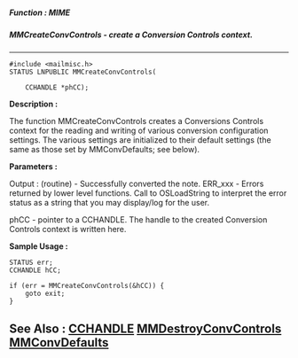 ##### Function : MIME
##### MMCreateConvControls - create a Conversion Controls context.
---
```
#include <mailmisc.h>
STATUS LNPUBLIC MMCreateConvControls(

	CCHANDLE *phCC);
```
**Description :**

The function  MMCreateConvControls creates a Conversions Controls context for 
the reading and writing of various conversion configuration settings.  The 
various settings are initialized to their default settings (the same as those 
set by MMConvDefaults; see below).

**Parameters :**

Output :
(routine)  -  Successfully converted the note.
	ERR_xxx - Errors returned by lower level functions.  Call to OSLoadString to interpret the error status as a string that you may display/log for the user.



phCC  -  pointer to a CCHANDLE.  The handle to the created Conversion Controls context is written here.


**Sample Usage :**
```
STATUS err;
CCHANDLE hCC;

if (err = MMCreateConvControls(&hCC)) {
	goto exit;
}

```
**See Also :**
[CCHANDLE](/reference/Data/CCHANDLE)
[MMDestroyConvControls](/reference/Func/MMDestroyConvControls)
[MMConvDefaults](/reference/Func/MMConvDefaults)
---
